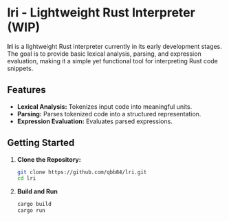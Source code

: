# lri - Lightweight Rust Interpreter (WIP)

**lri** is a lightweight Rust interpreter currently in its early development stages. The goal is to provide basic lexical analysis, parsing, and expression evaluation, making it a simple yet functional tool for interpreting Rust code snippets.

## Features

- **Lexical Analysis:** Tokenizes input code into meaningful units.
- **Parsing:** Parses tokenized code into a structured representation.
- **Expression Evaluation:** Evaluates parsed expressions.

## Getting Started

1. **Clone the Repository:**
   ```bash
   git clone https://github.com/qbb84/lri.git
   cd lri

2. **Build and Run**
   ```bash
   cargo build
   cargo run

